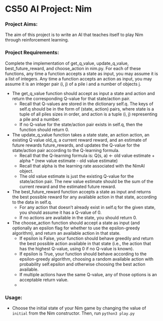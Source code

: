 # CS50 AI Project: Nim

### Project Aims:

The aim of this project is to write an AI that teaches itself to play Nim through reinforcement learning.


### Project Requirements:

Complete the implementation of get_q_value, update_q_value, best_future_reward, and choose_action in nim.py. For each of these functions, any time a function accepts a state as input, you may assume it is a list of integers. Any time a function accepts an action as input, you may assume it is an integer pair (i, j) of a pile i and a number of objects j.
- The get_q_value function should accept as input a state and action and return the corresponding Q-value for that state/action pair.
  - Recall that Q-values are stored in the dictionary self.q. The keys of self.q should be in the form of (state, action) pairs, where state is a tuple of all piles sizes in order, and action is a tuple (i, j) representing a pile and a number.
  - If no Q-value for the state/action pair exists in self.q, then the function should return 0.
- The update_q_value function takes a state state, an action action, an existing Q value old_q, a current reward reward, and an estimate of future rewards future_rewards, and updates the Q-value for the state/action pair according to the Q-learning formula.
  - Recall that the Q-learning formula is: Q(s, a) <- old value estimate + alpha * (new value estimate - old value estimate)
  - Recall that alpha is the learning rate associated with the NimAI object.
  - The old value estimate is just the existing Q-value for the state/action pair. The new value estimate should be the sum of the current reward and the estimated future reward.
- The best_future_reward function accepts a state as input and returns the best possible reward for any available action in that state, according to the data in self.q.
  - For any action that doesn’t already exist in self.q for the given state, you should assume it has a Q-value of 0.
  - If no actions are available in the state, you should return 0.
- The choose_action function should accept a state as input (and optionally an epsilon flag for whether to use the epsilon-greedy algorithm), and return an available action in that state.
  - If epsilon is False, your function should behave greedily and return the best possible action available in that state (i.e., the action that has the highest Q-value, using 0 if no Q-value is known).
  - If epsilon is True, your function should behave according to the epsilon-greedy algorithm, choosing a random available action with probability self.epsilon and otherwise choosing the best action available.
  - If multiple actions have the same Q-value, any of those options is an acceptable return value.
  - 
### Usage:

- Choose the initial state of your Nim game by changing the value of `initial` from the Nim constructor. Then, run `python3 play.py`
